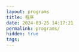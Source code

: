 ```yaml
---
layout: programs
title: 程序
date: 2024-03-25 14:17:21
permalink: programs/
hidden: true
tags:
---
```

